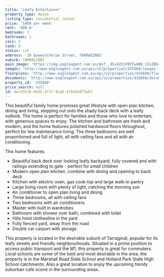 ```yaml
---
title: 'Leafy Entertainer'
property_type: House
listing_type: residential_rental
price: '$480 per week'
rent: '480.0'
bedrooms: 3
bathrooms: 1
cars: 2
land: 0
status: Let
address: '19 Queensthorpe Street, TARRAGINDI'
suburb: TARRAGINDI
main_image: 'https://img.eagleagent.com.au/Wvf__95z42XjFBTFweNQ_I2xZBU=/1280x854/smart/https://s3-us-west-2.amazonaws.com/eagleagent-orig/images/6826589/418768722-image-M.jpg'
images: 'http://www.eagleagent.com.au/api/v2/properties/435668/images'
floorplans: 'http://www.eagleagent.com.au/api/v2/properties/435668/floorplans'
documents: 'http://www.eagleagent.com.au/api/v2/properties/435668/documents'
property_id: '435668'
price_search: null
id: 4ecb3536-8435-471f-9cab-4f043e975ebf
---
```

This beautiful family home promises great lifestyle with open plan kitchen, dining and living, stepping out onto the shady back deck with a leafy outlook. The home is perfect for families and those who love to entertain, with generous spaces to enjoy. The kitchen and bathroom are fresh and modern, and the home features polished hardwood floors throughout, perfect for low maintenance living. The three bedrooms are well proportioned and full of light, all with ceiling fans and all with air conditioning.

This home features:

*  Beautiful back deck over looking leafy backyard, fully covered and with railings extending to gate - perfect for small children
*  Modern open plan kitchen, combine with dining and opening to back deck
*  Kitchen with electric oven, gas cook-top and large walk-in pantry
*  Large living room with plenty of light, catching the morning sun
*  Air conditioner to open plan living and dining
*  Three bedrooms, all with ceiling fans
*  Two bedrooms with air conditioners
*  Master with built in wardrobes
*  Bathroom with shower over bath, combined with toilet
*  Hills hoist clothesline in the yard
*  Fully fenced yard, away from the road
*  Double car carport with storage

This property is located in the desirable suburb of Tarragindi, popular for its leafy streets and friendly neighbourhoods. Situated in a prime position to access public transport and the M1, this property is great for commuters. Local schools are some of the best and most desirable in the area; the property is in the Marshall Road State School and Holland Park State High School catchments. Also a great location to enjoy the upcoming trendy suburban cafe scene in the surrounding areas.